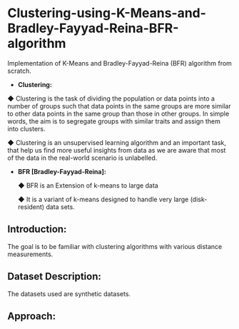 # Clustering-using-K-Means-and-Bradley-Fayyad-Reina-BFR-algorithm
 Implementation of K-Means and Bradley-Fayyad-Reina (BFR) algorithm from scratch.
 
 * **Clustering:** 
  
  ◆ Clustering is the task of dividing the population or data points into a number of groups such that data points in the same groups        are more similar to other data points in the same group than those in other groups. In simple words, the aim is to segregate groups      with similar traits and assign them into clusters.
  
  ◆ Clustering is an unsupervised learning algorithm and an important task, that help us find more useful insights from data as we are      aware that most of the data in the real-world scenario is unlabelled.
  
  

* **BFR [Bradley-Fayyad-Reina]:**
  
  ◆ BFR is an Extension	of	k-means	to	large	data
  
  ◆ It is	a	variant	of	k-means	designed	to handle	very	large (disk-resident)	data	sets.

## **Introduction:**

The goal is to be familiar with clustering algorithms with various distance measurements. 

## **Dataset Description:**

The datasets used are synthetic datasets. 


## **Approach:**


 
